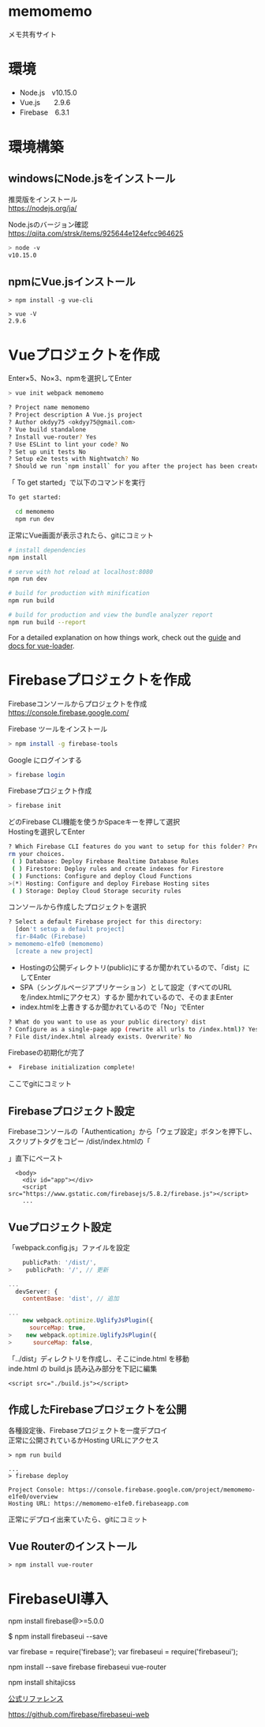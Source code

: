 # memomemo
メモ共有サイト

# 環境
- Node.js　v10.15.0
- Vue.js　　2.9.6
- Firebase　6.3.1

# 環境構築

## windowsにNode.jsをインストール
推奨版をインストール  
https://nodejs.org/ja/

Node.jsのバージョン確認  
https://qiita.com/strsk/items/925644e124efcc964625
```bash
> node -v
v10.15.0
```

## npmにVue.jsインストール

```
> npm install -g vue-cli

> vue -V
2.9.6
```

# Vueプロジェクトを作成
Enter×5、No×3、npmを選択してEnter
```bash
> vue init webpack memomemo

? Project name memomemo
? Project description A Vue.js project
? Author okdyy75 <okdyy75@gmail.com>
? Vue build standalone
? Install vue-router? Yes
? Use ESLint to lint your code? No
? Set up unit tests No
? Setup e2e tests with Nightwatch? No
? Should we run `npm install` for you after the project has been created? (recommended) npm
```

「 To get started」で以下のコマンドを実行
```bash
To get started:

  cd memomemo
  npm run dev
```

正常にVue画面が表示されたら、gitにコミット


``` bash
# install dependencies
npm install

# serve with hot reload at localhost:8080
npm run dev

# build for production with minification
npm run build

# build for production and view the bundle analyzer report
npm run build --report
```

For a detailed explanation on how things work, check out the [guide](http://vuejs-templates.github.io/webpack/) and [docs for vue-loader](http://vuejs.github.io/vue-loader).

# Firebaseプロジェクトを作成

Firebaseコンソールからプロジェクトを作成  
https://console.firebase.google.com/


Firebase ツールをインストール
```bash
> npm install -g firebase-tools
```

Google にログインする
```bash
> firebase login
```

Firebaseプロジェクト作成
```bash
> firebase init
```

どのFirebase CLI機能を使うかSpaceキーを押して選択  
Hostingを選択してEnter
```bash
? Which Firebase CLI features do you want to setup for this folder? Press Space to select features, then Enter to confi
rm your choices.
 ( ) Database: Deploy Firebase Realtime Database Rules
 ( ) Firestore: Deploy rules and create indexes for Firestore
 ( ) Functions: Configure and deploy Cloud Functions
>(*) Hosting: Configure and deploy Firebase Hosting sites
 ( ) Storage: Deploy Cloud Storage security rules
```

コンソールから作成したプロジェクトを選択
```bash
? Select a default Firebase project for this directory:
  [don't setup a default project]
  fir-84a0c (Firebase)
> memomemo-e1fe0 (memomemo)
  [create a new project]
```

- Hostingの公開ディレクトリ(public)にするか聞かれているので、「dist」にしてEnter
- SPA（シングルページアプリケーション）として設定（すべてのURLを/index.htmlにアクセス）するか
聞かれているので、そのままEnter
- index.htmlを上書きするか聞かれているので「No」でEnter
```bash
? What do you want to use as your public directory? dist
? Configure as a single-page app (rewrite all urls to /index.html)? Yes
? File dist/index.html already exists. Overwrite? No
```

Firebaseの初期化が完了
```bash
+  Firebase initialization complete!
```

ここでgitにコミット


## Firebaseプロジェクト設定
Firebaseコンソールの「Authentication」から「ウェブ設定」ボタンを押下し、スクリプトタグをコピー
/dist/index.htmlの「<div id="app"></div>」直下にペースト
```
  <body>
    <div id="app"></div>
    <script src="https://www.gstatic.com/firebasejs/5.8.2/firebase.js"></script>
    ...
```

## Vueプロジェクト設定

「webpack.config.js」ファイルを設定
```js
    publicPath: '/dist/',
>    publicPath: '/', // 更新

...
  devServer: {
    contentBase: 'dist', // 追加

...
    new webpack.optimize.UglifyJsPlugin({
      sourceMap: true,
>    new webpack.optimize.UglifyJsPlugin({
>      sourceMap: false,

```

「../dist」ディレクトリを作成し、そこにinde.html を移動  
inde.html の build.js 読み込み部分を下記に編集
```
<script src="./build.js"></script>
```



## 作成したFirebaseプロジェクトを公開

各種設定後、Firebaseプロジェクトを一度デプロイ  
正常に公開されているかHosting URLにアクセス
```
> npm run build

...
> firebase deploy

Project Console: https://console.firebase.google.com/project/memomemo-e1fe0/overview
Hosting URL: https://memomemo-e1fe0.firebaseapp.com
```

正常にデプロイ出来ていたら、gitにコミット


## Vue Routerのインストール
```
> npm install vue-router
```

# FirebaseUI導入

  <script src="https://www.gstatic.com/firebasejs/ui/3.5.2/firebase-ui-auth__ja.js"></script>
  <link type="text/css" rel="stylesheet" href="https://www.gstatic.com/firebasejs/ui/3.5.2/firebase-ui-auth.css" />
  
npm install firebase@>=5.0.0


$ npm install firebaseui --save

var firebase = require('firebase');
var firebaseui = require('firebaseui');

npm install --save firebase firebaseui vue-router

npm install shitajicss


[公式リファレンス](https://firebase.google.com/docs/auth/web/firebaseui?hl=ja)


https://github.com/firebase/firebaseui-web


